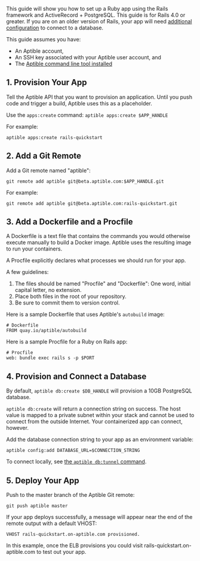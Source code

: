 This guide will show you how to set up a Ruby app using the Rails framework and ActiveRecord + PostgreSQL. This guide is for Rails 4.0 or greater. If you are on an older version of Rails, your app will need [additional configuration](http://edgeguides.rubyonrails.org/configuring.html#configuring-a-database) to connect to a database.

This guide assumes you have:

- An Aptible account,
- An SSH key associated with your Aptible user account, and
- The [Aptible command line tool installed](/topics/cli/how-to-install-cli)

## 1. Provision Your App

Tell the Aptible API that you want to provision an application. Until you push code and trigger a build, Aptible uses this as a placeholder.

Use the `apps:create` command: `aptible apps:create $APP_HANDLE`

For example:

    aptible apps:create rails-quickstart

## 2. Add a Git Remote

Add a Git remote named "aptible":

    git remote add aptible git@beta.aptible.com:$APP_HANDLE.git

For example:

    git remote add aptible git@beta.aptible.com:rails-quickstart.git

## 3. Add a Dockerfile and a Procfile

A Dockerfile is a text file that contains the commands you would otherwise execute manually to build a Docker image. Aptible uses the resulting image to run your containers.

A Procfile explicitly declares what processes we should run for your app.

A few guidelines:

1. The files should be named "Procfile" and "Dockerfile": One word, initial capital letter, no extension.
2. Place both files in the root of your repository.
3. Be sure to commit them to version control.

Here is a sample Dockerfile that uses Aptible's `autobuild` image:

    # Dockerfile
    FROM quay.io/aptible/autobuild

Here is a sample Procfile for a Ruby on Rails app:

    # Procfile
    web: bundle exec rails s -p $PORT

## 4. Provision and Connect a Database

By default, `aptible db:create $DB_HANDLE` will provision a 10GB PostgreSQL database.

`aptible db:create` will return a connection string on success. The host value is mapped to a private subnet within your stack and cannot be used to connect from the outside Internet. Your containerized app can connect, however.

Add the database connection string to your app as an environment variable:

    aptible config:add DATABASE_URL=$CONNECTION_STRING

To connect locally, see [the `aptible db:tunnel` command](/topics/cli/how-to-connect-to-database-from-outside/).

## 5. Deploy Your App
Push to the master branch of the Aptible Git remote:

    git push aptible master

If your app deploys successfully, a message will appear near the end of the remote output with a default VHOST:

    VHOST rails-quickstart.on-aptible.com provisioned.

In this example, once the ELB provisions you could visit rails-quickstart.on-aptible.com to test out your app.
